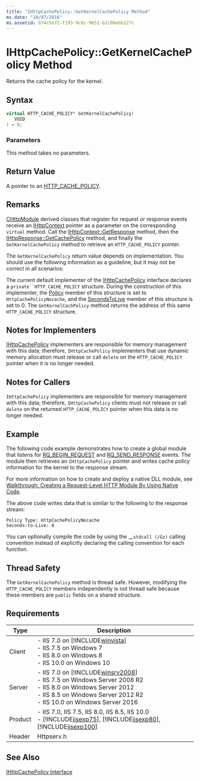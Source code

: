 ```yaml
---
title: "IHttpCachePolicy::GetKernelCachePolicy Method"
ms.date: "10/07/2016"
ms.assetid: b74c5e72-f193-9c6c-9651-b1c08ebb127c
---
```

# IHttpCachePolicy::GetKernelCachePolicy Method
Returns the cache policy for the kernel.  
  
## Syntax  
  
```cpp  
virtual HTTP_CACHE_POLICY* GetKernelCachePolicy(  
   VOID  
) = 0;  
```  
  
### Parameters  
 This method takes no parameters.  
  
## Return Value  
 A pointer to an [HTTP_CACHE_POLICY](http://go.microsoft.com/fwlink/?LinkId=62468).  
  
## Remarks  
 [CHttpModule](../../web-development-reference\native-code-api-reference/chttpmodule-class.md) derived classes that register for request or response events receive an [IHttpContext](../../web-development-reference\native-code-api-reference/ihttpcontext-interface.md) pointer as a parameter on the corresponding `virtual` method. Call the [IHttpContext::GetResponse](../../web-development-reference\native-code-api-reference/ihttpcontext-getresponse-method.md) method, then the [IHttpResponse::GetCachePolicy](../../web-development-reference\native-code-api-reference/ihttpresponse-getcachepolicy-method.md) method, and finally the `GetKernelCachePolicy` method to retrieve an `HTTP_CACHE_POLICY` pointer.  
  
 The `GetKernelCachePolicy` return value depends on implementation. You should use the following information as a guideline, but it may not be correct in all scenarios:  
  
 The current default implementer of the [IHttpCachePolicy](../../web-development-reference\native-code-api-reference/ihttpcachepolicy-interface.md) interface declares a `private``HTTP_CACHE_POLICY` structure. During the construction of this implementer, the [Policy](http://go.microsoft.com/fwlink/?LinkId=62468) member of this structure is set to `HttpCachePolicyNocache`, and the [SecondsToLive](http://go.microsoft.com/fwlink/?LinkId=62468) member of this structure is set to 0. The `GetKernelCachPolicy` method returns the address of this same `HTTP_CACHE_POLICY` structure.  
  
## Notes for Implementers  
 [IHttpCachePolicy](../../web-development-reference\native-code-api-reference/ihttpcachepolicy-interface.md) implementers are responsible for memory management with this data; therefore, `IHttpCachePolicy` implementers that use dynamic memory allocation must release or call `delete` on the `HTTP_CACHE_POLICY` pointer when it is no longer needed.  
  
## Notes for Callers  
 `IHttpCachePolicy` implementers are responsible for memory management with this data; therefore, `IHttpCachePolicy` clients must not release or call `delete` on the returned `HTTP_CACHE_POLICY` pointer when this data is no longer needed.  
  
## Example  
 The following code example demonstrates how to create a global module that listens for [RQ_BEGIN_REQUEST](../../web-development-reference\native-code-api-reference/request-processing-constants.md) and [RQ_SEND_RESPONSE](../../web-development-reference\native-code-api-reference/request-processing-constants.md) events. The module then retrieves an `IHttpCachePolicy` pointer and writes cache policy information for the kernel to the response stream.  
  
<!-- TODO: review snippet reference  [!CODE [IHttpCachePolicy#5](IHttpCachePolicy#5)]  -->  
  
 For more information on how to create and deploy a native DLL module, see [Walkthrough: Creating a Request-Level HTTP Module By Using Native Code](../../web-development-reference\native-code-development-overview\walkthrough-creating-a-request-level-http-module-by-using-native-code.md).  
  
 The above code writes data that is similar to the following to the response stream:  
  
```  
Policy Type: HttpCachePolicyNocache  
Seconds-to-Live: 0  
```  
  
 You can optionally compile the code by using the __`stdcall (/Gz)` calling convention instead of explicitly declaring the calling convention for each function.  
  
## Thread Safety  
 The `GetKernelCachePolicy` method is thread safe. However, modifying the `HTTP_CACHE_POLICY` members independently is not thread safe because these members are `public` fields on a shared structure.  
  
## Requirements  
  
|Type|Description|  
|----------|-----------------|  
|Client|-   IIS 7.0 on [!INCLUDE[winvista](../../wmi-provider/includes/winvista-md.md)]<br />-   IIS 7.5 on Windows 7<br />-   IIS 8.0 on Windows 8<br />-   IIS 10.0 on Windows 10|  
|Server|-   IIS 7.0 on [!INCLUDE[winsrv2008](../../wmi-provider/includes/winsrv2008-md.md)]<br />-   IIS 7.5 on Windows Server 2008 R2<br />-   IIS 8.0 on Windows Server 2012<br />-   IIS 8.5 on Windows Server 2012 R2<br />-   IIS 10.0 on Windows Server 2016|  
|Product|-   IIS 7.0, IIS 7.5, IIS 8.0, IIS 8.5, IIS 10.0<br />-   [!INCLUDE[iisexp75](../../web-development-reference/native-code-api-reference/includes/iisexp75-md.md)], [!INCLUDE[iisexp80](../../web-development-reference/native-code-api-reference/includes/iisexp80-md.md)], [!INCLUDE[iisexp100](../../web-development-reference/native-code-api-reference/includes/iisexp100-md.md)]|  
|Header|Httpserv.h|  
  
## See Also  
 [IHttpCachePolicy Interface](../../web-development-reference\native-code-api-reference/ihttpcachepolicy-interface.md)